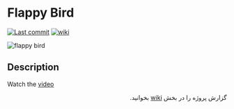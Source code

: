 # Flappy Bird

[![Last commit](https://img.shields.io/github/last-commit/ILoveBacteria/flappy-bird)](https://github.com/ILoveBacteria/flappy-bird/commits/master)
[![wiki](https://img.shields.io/badge/wiki-read_the_documention-white?logo=github)](https://github.com/ILoveBacteria/flappy-bird/wiki)

![flappy bird](https://upload.wikimedia.org/wikipedia/en/0/0a/Flappy_Bird_icon.png)

## Description

Watch the [video](https://www.aparat.com/v/kKg6O)

<div dir="rtl">

گزارش پروژه را در بخش [wiki](https://github.com/ILoveBacteria/flappy-bird/wiki/Project-Report) بخوانید.

</div>

